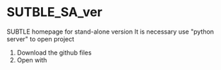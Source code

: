 # SUTBLE_SA_ver
SUBTLE homepage for stand-alone version
It is necessary use "python server" to open project

1. Download the github files
2. Open with 
